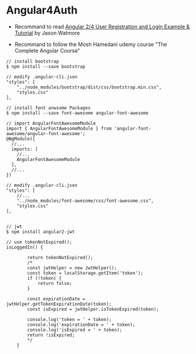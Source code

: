 
# Angular4Auth

- Recommand to read [Angular 2/4 User Registration and Login Example & Tutorial](http://jasonwatmore.com/post/2016/09/29/angular-2-user-registration-and-login-example-tutorial) by Jason Watmore

- Recommand to follow the Mosh Hamedani udemy course "The Complete Angular Course"

```
// install bootstrap
$ npm install --save bootstrap

// modify .angular-cli.json
"styles": [
    "../node_modules/bootstrap/dist/css/bootstrap.min.css",
    "styles.css"
],

// install font anwsome Packages 
$ npm install --save font-awesome angular-font-awesome

// import AngularFontAwesomeModule 
import { AngularFontAwesomeModule } from 'angular-font-awesome/angular-font-awesome';
@NgModule({
  //...
  imports: [
    //...
    AngularFontAwesomeModule
  ],
  //...
})

// modify .angular-cli.json
"styles": [
    //...
    "../node_modules/font-awesome/css/font-awesome.css",
    "styles.css"
],


// jwt
$ npm install angular2-jwt

// use tokenNotExpired();
isLoggedIn() {

        return tokenNotExpired();
        /*
        const jwtHelper = new JwtHelper();
        const token = localStorage.getItem('token');
        if (!token) {
            return false;
        }

        const expirationDate = jwtHelper.getTokenExpirationDate(token);
        const isExpired = jwtHelper.isTokenExpired(token);

        console.log('token = ' + token);
        console.log('expirationDate = ' + token);
        console.log('isExpired = ' + token);
        return !isExpired;
        */
    }
```
